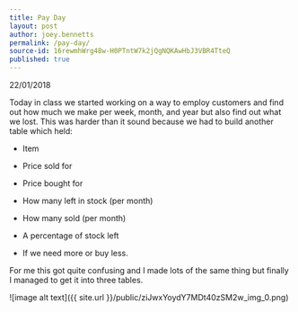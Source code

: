 ```yaml
---
title: Pay Day
layout: post
author: joey.bennetts
permalink: /pay-day/
source-id: 16rewmhWrg48w-H0PTntW7k2jQgNQKAwHbJ3VBR4TteQ
published: true
---
```

22/01/2018

Today in class we started working on a way to employ customers and find out how much we make per week, month, and year but also find out what we lost. This was harder than it sound because we had to build another table which held: 

* Item 

* Price sold for

* Price bought for

* How many left in stock (per month)

* How many sold (per month)

* A percentage of stock left

* If we need more or buy less.

For me this got quite confusing and I made lots of the same thing but finally I managed to get it into three tables.

![image alt text]({{ site.url }}/public/ziJwxYoydY7MDt40zSM2w_img_0.png)

